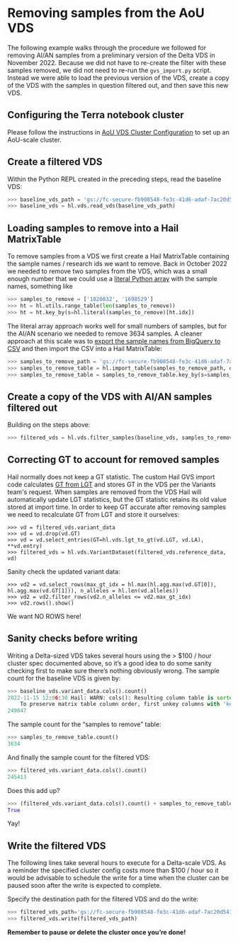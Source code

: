 # Removing samples from the AoU VDS

The following example walks through the procedure we followed for removing AI/AN samples from a preliminary version of
the Delta VDS in November 2022. Because we did not have to re-create the filter with these samples removed, we did not
need to re-run the `gvs_import.py` script. Instead we were able to load the previous version of the VDS, create a copy
of the VDS with the samples in question filtered out, and then save this new VDS.

## Configuring the Terra notebook cluster

Please follow the instructions
in [AoU VDS Cluster Configuration](cluster/AoU%20VDS%20Cluster%20Configuration.md) to set up an AoU-scale cluster.

## Create a filtered VDS

Within the Python REPL created in the preceding steps, read the baseline VDS:

```python
>>> baseline_vds_path = 'gs://fc-secure-fb908548-fe3c-41d6-adaf-7ac20d541375/submissions/c86a6e8f-71a1-4c38-9e6a-f5229520641e/GvsExtractAvroFilesForHail/efb3dbe8-13e9-4542-8b69-02237ec77ca5/call-OutputPath/2022-10-19-6497f023/dead_alleles_removed_vs_667_249047_samples/gvs_export.vds'
>>> baseline_vds = hl.vds.read_vds(baseline_vds_path)
```

## Loading samples to remove into a Hail MatrixTable

To remove samples from a VDS we first create a Hail MatrixTable containing the sample names / research ids we want to
remove.
Back in October 2022 we needed to remove two samples from the VDS, which was a small enough number that we could use a
[literal Python array](https://hail.zulipchat.com/#narrow/stream/123011-Hail-Query-Dev/topic/GVS.20.3C.3D.3E.20Hail.20interop/near/304502823)
with the sample names, something like

```python
>>> samples_to_remove = ['1020832', '1698529']
>>> ht = hl.utils.range_table(len(samples_to_remove))
>>> ht = ht.key_by(s=hl.literal(samples_to_remove)[ht.idx])
```

The literal array approach works well for small numbers of samples, but for the AI/AN scenario we needed to remove
3634 samples. A cleaner approach at this scale was
to [export the sample names from BigQuery to CSV](https://broadworkbench.atlassian.net/browse/VS-721)
and then import the CSV into a Hail MatrixTable:

```python
>>> samples_to_remove_path = 'gs://fc-secure-fb908548-fe3c-41d6-adaf-7ac20d541375/delta_ai_an_removal/ai_an_hail_filtering.csv'
>>> samples_to_remove_table = hl.import_table(samples_to_remove_path, delimiter=',')
>>> samples_to_remove_table = samples_to_remove_table.key_by(s=samples_to_remove_table.research_id)
```

## Create a copy of the VDS with AI/AN samples filtered out

Building on the steps above:

```python
>>> filtered_vds = hl.vds.filter_samples(baseline_vds, samples_to_remove_table, keep=False, remove_dead_alleles=True)
```

## Correcting GT to account for removed samples

Hail normally does not keep a GT statistic. The custom Hail GVS import code
calculates [GT from LGT](https://github.com/hail-is/hail/blob/bb2400f5e3ff97c4932115cca833bbb150e4b40e/hail/python/hail/methods/impex.py#L3367)
and stores GT in the VDS per the Variants team's request. When samples are removed from the VDS Hail will automatically
update LGT statistics, but the GT statistic retains its old value stored at import time. In order to keep GT accurate
after removing samples we need to recalculate GT from LGT and store it ourselves:

```
>>> vd = filtered_vds.variant_data
>>> vd = vd.drop(vd.GT)
>>> vd = vd.select_entries(GT=hl.vds.lgt_to_gt(vd.LGT, vd.LA), **vd.entry)
>>> filtered_vds = hl.vds.VariantDataset(filtered_vds.reference_data, vd)
```

Sanity check the updated variant data:

```
>>> vd2 = vd.select_rows(max_gt_idx = hl.max(hl.agg.max(vd.GT[0]), hl.agg.max(vd.GT[1])), n_alleles = hl.len(vd.alleles))
>>> vd2 = vd2.filter_rows(vd2.n_alleles <= vd2.max_gt_idx)
>>> vd2.rows().show()
```
We want NO ROWS here!

## Sanity checks before writing

Writing a Delta-sized VDS takes several hours using the > $100 / hour cluster spec documented above, so it’s a good idea
to do some sanity checking first to make sure there’s nothing obviously wrong. The sample count for the baseline VDS is
given by:

```python
>>> baseline_vds.variant_data.cols().count()
2022-11-15 12:06:30 Hail: WARN: cols(): Resulting column table is sorted by 'col_key'.
    To preserve matrix table column order, first unkey columns with 'key_cols_by()'
249047
```

The sample count for the “samples to remove” table:

```python
>>> samples_to_remove_table.count()
3634
```

And finally the sample count for the filtered VDS:

```python
>>> filtered_vds.variant_data.cols().count()
245413
```

Does this add up?

```python
>>> (filtered_vds.variant_data.cols().count() + samples_to_remove_table.count()) == baseline_vds.variant_data.cols().count()
True
```

Yay!

## Write the filtered VDS

The following lines take several hours to execute for a Delta-scale VDS. As a reminder the specified cluster config
costs more than $100 / hour so it would be advisable to schedule the write for a time when the cluster can be paused
soon after the write is expected to complete.

Specify the destination path for the filtered VDS and do the write:

```python
>>> filtered_vds_path='gs://fc-secure-fb908548-fe3c-41d6-adaf-7ac20d541375/delta_ai_an_filtered_2022_11_15.vds'
>>> filtered_vds.write(filtered_vds_path)
```

**Remember to pause or delete the cluster once you’re done!**
